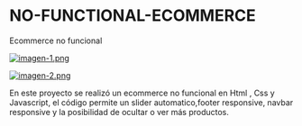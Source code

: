 # NO-FUNCTIONAL-ECOMMERCE
Ecommerce no funcional

[![imagen-1.png](https://i.postimg.cc/ZK7FgBBM/imagen-1.png)](https://postimg.cc/56zCQtmB)


[![imagen-2.png](https://i.postimg.cc/G3ZssFDr/imagen-2.png)](https://postimg.cc/t7NgKVDm)


En este proyecto se realizó un ecommerce no funcional en Html , Css y Javascript, el código permite un slider automatico,footer responsive, navbar responsive y la posibilidad de ocultar o ver más productos.
